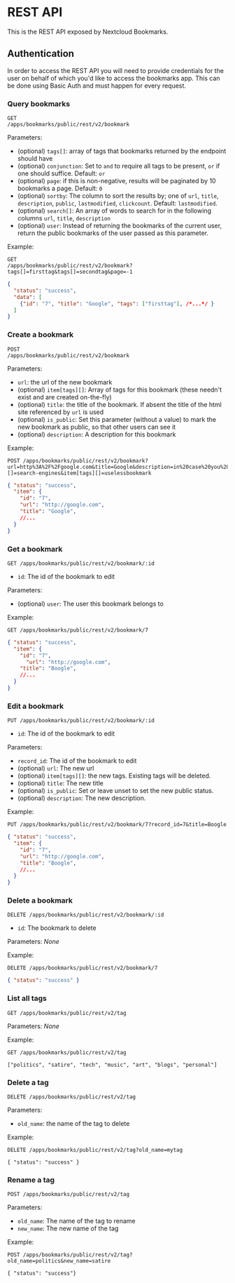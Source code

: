 # REST API
This is the REST API exposed by Nextcloud Bookmarks.

## Authentication
In order to access the REST API you will need to provide credentials for the user on behalf of which you'd
like to access the bookmarks app. This can be done using Basic Auth and must happen for every request.


### Query bookmarks
```
GET
/apps/bookmarks/public/rest/v2/bookmark
```


Parameters:
* (optional) `tags[]`: array of tags that bookmarks returned by the endpoint should have
* (optional) `conjunction`: Set to `and` to require all tags to be present, `or` if one should suffice. Default: `or`
* (optional) `page`: if this is non-negative, results will be paginated by 10 bookmarks a page. Default: `0`
* (optional) `sortby`: The column to sort the results by; one of `url`, `title`, `description`, `public`, `lastmodified`, `clickcount`. Default: `lastmodified`.
* (optional) `search[]`: An array of words to search for in the following columns `url`, `title`, `description`
* (optional) `user`: Instead of returning the bookmarks of the current user, return the public bookmarks of the user passed as this parameter.

Example:
```
GET
/apps/bookmarks/public/rest/v2/bookmark?tags[]=firsttag&tags[]=secondtag&page=-1
```

```json
{
  "status": "success",
  "data": [
    {"id": "7", "title": "Google", "tags": ["firsttag"], /*...*/ }
  ]
}
```

### Create a bookmark
```
POST
/apps/bookmarks/public/rest/v2/bookmark
```

Parameters:
* `url`: the url of the new bookmark
* (optional) `item[tags][]`: Array of tags for this bookmark (these needn't exist and are created on-the-fly)
* (optional) `title`: the title of the bookmark. If absent the title of the html site referenced by `url` is used
* (optional) `is_public`: Set this parameter (without a value) to mark the new bookmark as public, so that other users can see it
* (optional) `description`: A description for this bookmark

Example:
```
POST /apps/bookmarks/public/rest/v2/bookmark?url=http%3A%2F%2Fgoogle.com&title=Google&description=in%20case%20you%20forget&item[tags][]=search-engines&item[tags][]=uselessbookmark
```

```json
{ "status": "success",
  "item": {
    "id": "7",
	"url": "http://google.com",
	"title": "Google",
	//...
  }
}
```

### Get a bookmark
```
GET /apps/bookmarks/public/rest/v2/bookmark/:id
```

* `id`: The id of the bookmark to edit

Parameters:
* (optional) `user`: The user this bookmark belongs to

Example:
```
GET /apps/bookmarks/public/rest/v2/bookmark/7
```

```json
{ "status": "success",
  "item": {
    "id": "7",
	  "url": "http://google.com",
  	"title": "Boogle",
  	//...
  }
}
```

### Edit a bookmark
```
PUT /apps/bookmarks/public/rest/v2/bookmark/:id
```

* `id`: The id of the bookmark to edit

Parameters:
* `record_id`: The id of the bookmark to edit
* (optional) `url`: The new url
* (optional) `item[tags][]`: the new tags. Existing tags will be deleted.
* (optional) `title`: The new title
* (optional) `is_public`: Set or leave unset to set the new public status.
* (optional) `description`: The new description.

Example:
```
PUT /apps/bookmarks/public/rest/v2/bookmark/7?record_id=7&title=Boogle
```

```json
{ "status": "success",
  "item": {
    "id": "7",
	"url": "http://google.com",
	"title": "Boogle",
	//...
  }
}
```

### Delete a bookmark
```
DELETE /apps/bookmarks/public/rest/v2/bookmark/:id
```

* `id`: The bookmark to delete

Parameters: *None*

Example:
```
DELETE /apps/bookmarks/public/rest/v2/bookmark/7
```

```json
{ "status": "success" }
```

### List all tags
```
GET /apps/bookmarks/public/rest/v2/tag
```

Parameters: *None*

Example:
```
GET /apps/bookmarks/public/rest/v2/tag
```

```
["politics", "satire", "tech", "music", "art", "blogs", "personal"]
```


### Delete a tag
```
DELETE /apps/bookmarks/public/rest/v2/tag
```

Parameters:
* `old_name`: the name of the tag to delete

Example:

```
DELETE /apps/bookmarks/public/rest/v2/tag?old_name=mytag
```

```
{ "status": "success" }
```

### Rename a tag
```
POST /apps/bookmarks/public/rest/v2/tag
```

Parameters:
* `old_name`: The name of the tag to rename
* `new_name`: The new name of the tag

Example:
```
POST /apps/bookmarks/public/rest/v2/tag?old_name=politics&new_name=satire
```

```
{ "status": "success"}
```
